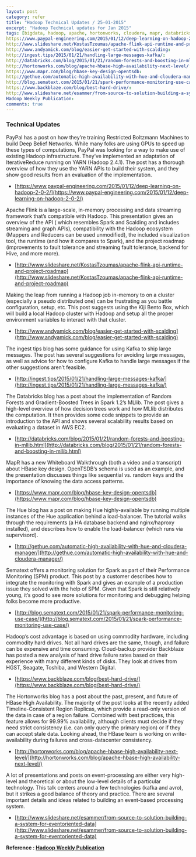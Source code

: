 ```yaml
---
layout: post
category: refer
title: "Hadoop Technical Updates / 25-01-2015"
excerpt: "Hadoop Technical updates for Jan 2015"
tags: [bigdata, hadoop, apache, hortonworks, cloudera, mapr, databricks, spark]
https://www.paypal-engineering.com/2015/01/12/deep-learning-on-hadoop-2-0-2/:
http://www.slideshare.net/KostasTzoumas/apache-flink-api-runtime-and-project-roadmap:
http://www.andyamick.com/blog/easier-get-started-with-scalding:
http://ingest.tips/2015/01/21/handling-large-messages-kafka/:
http://databricks.com/blog/2015/01/21/random-forests-and-boosting-in-mllib.html:
http://hortonworks.com/blog/apache-hbase-high-availability-next-level/:
https://www.mapr.com/blog/hbase-key-design-opentsdb:
http://gethue.com/automatic-high-availability-with-hue-and-cloudera-manager/:
http://blog.sematext.com/2015/01/21/spark-performance-monitoring-use-case/:
https://www.backblaze.com/blog/best-hard-drive/:
http://www.slideshare.net/esammer/from-source-to-solution-building-a-system-for-eventoriented-data:
Hadoop Weekly Publication:
comments: true
---
```


### Technical Updates

PayPal has a post on how they’re training Restricted Boltzmann Machines to build Deep Belief Networks. While many folks are using GPUs to speed up these types of computations, PayPal was looking for a way to make use of existing Hadoop infrastructure. They’ve implemented an adaptation of IterativeReduce running on YARN (Hadoop 2.4.1). The post has a thorough overview of how they use the YARN APIs to build their system, and they show good results from an evaluation of the implementation.

- [https://www.paypal-engineering.com/2015/01/12/deep-learning-on-hadoop-2-0-2/](https://www.paypal-engineering.com/2015/01/12/deep-learning-on-hadoop-2-0-2/)


Apache Flink is a large-scale, in-memory processing and data streaming framework that’s compatible with Hadoop. This presentation gives an overview of the API ( which resembles Spark and Scalding and includes streaming and graph APIs), compatibility with the Hadoop ecosystem (Mappers and Reducers can be used unmodified), the included visualization tool, the runtime (and how it compares to Spark), and the project roadmap (improvements to fault tolerance and streaming fault tolerance, backend for Hive, and more more).

- [http://www.slideshare.net/KostasTzoumas/apache-flink-api-runtime-and-project-roadmap](http://www.slideshare.net/KostasTzoumas/apache-flink-api-runtime-and-project-roadmap)


Making the leap from running a Hadoop job in-memory to on a cluster (especially a pseudo distributed one) can be frustrating as you battle configuration, setup, etc. This post suggests using the Kiji Bento Box, which will build a local Hadoop cluster with Hadoop and setup all the proper environment variables to interact with that cluster.

- [http://www.andyamick.com/blog/easier-get-started-with-scalding](http://www.andyamick.com/blog/easier-get-started-with-scalding)


The ingest tips blog has some guidance for using Kafka to ship large messages. The post has several suggestions for avoiding large messages, as well as advice for how to configure Kafka to handle large messages if the other suggestions aren’t feasible.

- [http://ingest.tips/2015/01/21/handling-large-messages-kafka/](http://ingest.tips/2015/01/21/handling-large-messages-kafka/)


The Databricks blog has a post about the implementation of Random Forests and Gradient-Boosted Trees in Spark 1.2’s MLlib. The post gives a high-level overview of how decision trees work and how MLlib distributes the computation. It then provides some code snippets to provide an introduction to the API and shows several scalability results based on evaluating a dataset in AWS EC2.

- [http://databricks.com/blog/2015/01/21/random-forests-and-boosting-in-mllib.html](http://databricks.com/blog/2015/01/21/random-forests-and-boosting-in-mllib.html)


MapR has a new Whiteboard Walkthrough (both a video and a transcript) about HBase key design. OpenTSDB’s schema is used as an example, and the presentation discusses things like sequential vs. random keys and the importance of knowing the data access patterns.

- [https://www.mapr.com/blog/hbase-key-design-opentsdb](https://www.mapr.com/blog/hbase-key-design-opentsdb)


The Hue blog has a post on making Hue highly-available by running multiple instances of the Hue application behind a load-balancer. The tutorial walks through the requirements (a HA database backend and nginx/haproxy installed), and describes how to enable the load-balancer (which runs via supervisord).

- [http://gethue.com/automatic-high-availability-with-hue-and-cloudera-manager/](http://gethue.com/automatic-high-availability-with-hue-and-cloudera-manager/)


Sematext offers a monitoring solution for Spark as part of their Performance Monitoring (SPM) product. This post by a customer describes how to integrate the monitoring with Spark and gives an example of a production issue they solved with the help of SPM. Given that Spark is still relatively young, it’s good to see more solutions for monitoring and debugging helping folks become more productive.

- [http://blog.sematext.com/2015/01/21/spark-performance-monitoring-use-case/](http://blog.sematext.com/2015/01/21/spark-performance-monitoring-use-case/)


Hadoop’s cost advantage is based on using commodity hardware, including commodity hard drives. Not all hard drives are the same, though, and failure can be expensive and time consuming. Cloud-backup provider Backblaze has posted a new analysis of hard drive failure rates based on their experience with many different kinds of disks. They look at drives from HGST, Seagate, Toshiba, and Western Digital.

- [https://www.backblaze.com/blog/best-hard-drive/](https://www.backblaze.com/blog/best-hard-drive/)


The Hortonworks blog has a post about the past, present, and future of HBase High Availability. The majority of the post looks at the recently added Timeline-Consistent Region Replicas, which provide a read-only version of the data in case of a region failure. Combined with best practices, this feature allows for 99.99% availability, although clients must decide if they need strict consistency (i.e. can only query the primary region) or if they can accept stale data. Looking ahead, the HBase team is working on write-availability during failures and cross-datacenter consistency.

- [http://hortonworks.com/blog/apache-hbase-high-availability-next-level/](http://hortonworks.com/blog/apache-hbase-high-availability-next-level/)


A lot of presentations and posts on event-processing are either very high-level and theoretical or about the low-level details of a particular technology. This talk centers around a few technologies (kafka and avro), but it strikes a good balance of theory and practice. There are several important details and ideas related to building an event-based processing system.

- [http://www.slideshare.net/esammer/from-source-to-solution-building-a-system-for-eventoriented-data](http://www.slideshare.net/esammer/from-source-to-solution-building-a-system-for-eventoriented-data)

**Reference : [Hadoop Weekly Publication](http://hadoopweekly.com)**